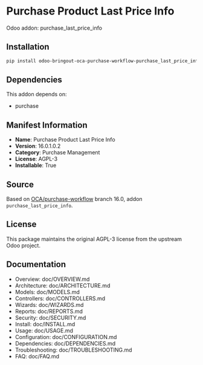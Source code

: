 # Purchase Product Last Price Info

Odoo addon: purchase_last_price_info

## Installation

```bash
pip install odoo-bringout-oca-purchase-workflow-purchase_last_price_info
```

## Dependencies

This addon depends on:
- purchase

## Manifest Information

- **Name**: Purchase Product Last Price Info
- **Version**: 16.0.1.0.2
- **Category**: Purchase Management
- **License**: AGPL-3
- **Installable**: True

## Source

Based on [OCA/purchase-workflow](https://github.com/OCA/purchase-workflow) branch 16.0, addon `purchase_last_price_info`.

## License

This package maintains the original AGPL-3 license from the upstream Odoo project.

## Documentation

- Overview: doc/OVERVIEW.md
- Architecture: doc/ARCHITECTURE.md
- Models: doc/MODELS.md
- Controllers: doc/CONTROLLERS.md
- Wizards: doc/WIZARDS.md
- Reports: doc/REPORTS.md
- Security: doc/SECURITY.md
- Install: doc/INSTALL.md
- Usage: doc/USAGE.md
- Configuration: doc/CONFIGURATION.md
- Dependencies: doc/DEPENDENCIES.md
- Troubleshooting: doc/TROUBLESHOOTING.md
- FAQ: doc/FAQ.md
